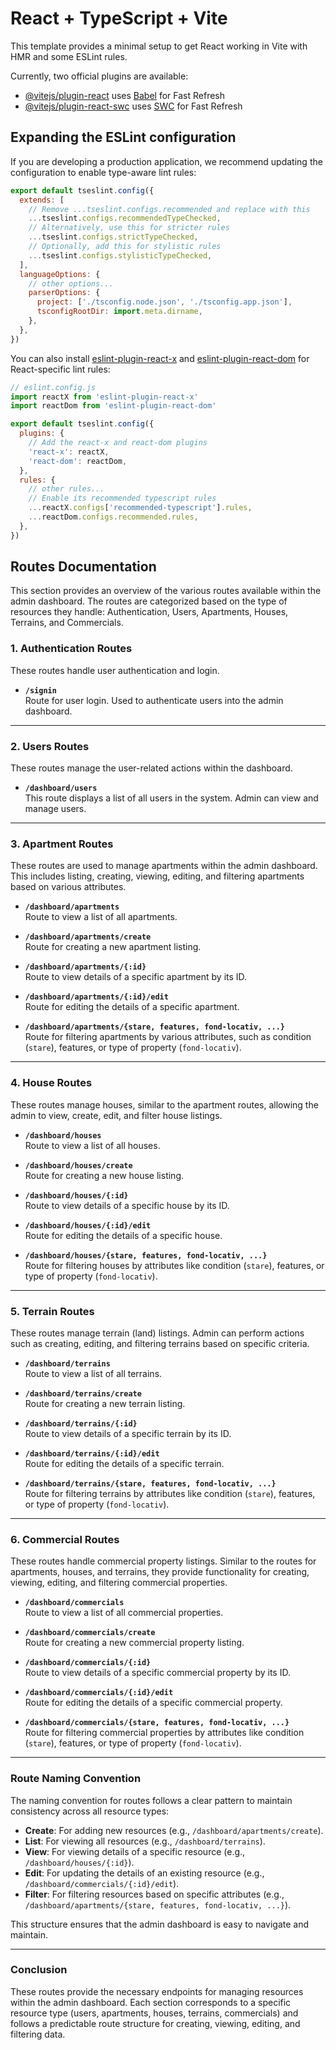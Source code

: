 # React + TypeScript + Vite

This template provides a minimal setup to get React working in Vite with HMR and some ESLint rules.

Currently, two official plugins are available:

- [@vitejs/plugin-react](https://github.com/vitejs/vite-plugin-react/blob/main/packages/plugin-react) uses [Babel](https://babeljs.io/) for Fast Refresh
- [@vitejs/plugin-react-swc](https://github.com/vitejs/vite-plugin-react/blob/main/packages/plugin-react-swc) uses [SWC](https://swc.rs/) for Fast Refresh

## Expanding the ESLint configuration

If you are developing a production application, we recommend updating the configuration to enable type-aware lint rules:

```js
export default tseslint.config({
  extends: [
    // Remove ...tseslint.configs.recommended and replace with this
    ...tseslint.configs.recommendedTypeChecked,
    // Alternatively, use this for stricter rules
    ...tseslint.configs.strictTypeChecked,
    // Optionally, add this for stylistic rules
    ...tseslint.configs.stylisticTypeChecked,
  ],
  languageOptions: {
    // other options...
    parserOptions: {
      project: ['./tsconfig.node.json', './tsconfig.app.json'],
      tsconfigRootDir: import.meta.dirname,
    },
  },
})
```

You can also install [eslint-plugin-react-x](https://github.com/Rel1cx/eslint-react/tree/main/packages/plugins/eslint-plugin-react-x) and [eslint-plugin-react-dom](https://github.com/Rel1cx/eslint-react/tree/main/packages/plugins/eslint-plugin-react-dom) for React-specific lint rules:

```js
// eslint.config.js
import reactX from 'eslint-plugin-react-x'
import reactDom from 'eslint-plugin-react-dom'

export default tseslint.config({
  plugins: {
    // Add the react-x and react-dom plugins
    'react-x': reactX,
    'react-dom': reactDom,
  },
  rules: {
    // other rules...
    // Enable its recommended typescript rules
    ...reactX.configs['recommended-typescript'].rules,
    ...reactDom.configs.recommended.rules,
  },
})
```

## Routes Documentation

This section provides an overview of the various routes available within the admin dashboard. The routes are categorized based on the type of resources they handle: Authentication, Users, Apartments, Houses, Terrains, and Commercials.

### 1. **Authentication Routes**  
These routes handle user authentication and login.

- **`/signin`**  
  Route for user login. Used to authenticate users into the admin dashboard.

---

### 2. **Users Routes**  
These routes manage the user-related actions within the dashboard.

- **`/dashboard/users`**  
  This route displays a list of all users in the system. Admin can view and manage users.

---

### 3. **Apartment Routes**  
These routes are used to manage apartments within the admin dashboard. This includes listing, creating, viewing, editing, and filtering apartments based on various attributes.

- **`/dashboard/apartments`**  
  Route to view a list of all apartments.

- **`/dashboard/apartments/create`**  
  Route for creating a new apartment listing.

- **`/dashboard/apartments/{:id}`**  
  Route to view details of a specific apartment by its ID.

- **`/dashboard/apartments/{:id}/edit`**  
  Route for editing the details of a specific apartment.

- **`/dashboard/apartments/{stare, features, fond-locativ, ...}`**  
  Route for filtering apartments by various attributes, such as condition (`stare`), features, or type of property (`fond-locativ`).

---

### 4. **House Routes**  
These routes manage houses, similar to the apartment routes, allowing the admin to view, create, edit, and filter house listings.

- **`/dashboard/houses`**  
  Route to view a list of all houses.

- **`/dashboard/houses/create`**  
  Route for creating a new house listing.

- **`/dashboard/houses/{:id}`**  
  Route to view details of a specific house by its ID.

- **`/dashboard/houses/{:id}/edit`**  
  Route for editing the details of a specific house.

- **`/dashboard/houses/{stare, features, fond-locativ, ...}`**  
  Route for filtering houses by attributes like condition (`stare`), features, or type of property (`fond-locativ`).

---

### 5. **Terrain Routes**  
These routes manage terrain (land) listings. Admin can perform actions such as creating, editing, and filtering terrains based on specific criteria.

- **`/dashboard/terrains`**  
  Route to view a list of all terrains.

- **`/dashboard/terrains/create`**  
  Route for creating a new terrain listing.

- **`/dashboard/terrains/{:id}`**  
  Route to view details of a specific terrain by its ID.

- **`/dashboard/terrains/{:id}/edit`**  
  Route for editing the details of a specific terrain.

- **`/dashboard/terrains/{stare, features, fond-locativ, ...}`**  
  Route for filtering terrains by attributes like condition (`stare`), features, or type of property (`fond-locativ`).

---

### 6. **Commercial Routes**  
These routes handle commercial property listings. Similar to the routes for apartments, houses, and terrains, they provide functionality for creating, viewing, editing, and filtering commercial properties.

- **`/dashboard/commercials`**  
  Route to view a list of all commercial properties.

- **`/dashboard/commercials/create`**  
  Route for creating a new commercial property listing.

- **`/dashboard/commercials/{:id}`**  
  Route to view details of a specific commercial property by its ID.

- **`/dashboard/commercials/{:id}/edit`**  
  Route for editing the details of a specific commercial property.

- **`/dashboard/commercials/{stare, features, fond-locativ, ...}`**  
  Route for filtering commercial properties by attributes like condition (`stare`), features, or type of property (`fond-locativ`).

---

### Route Naming Convention

The naming convention for routes follows a clear pattern to maintain consistency across all resource types:

- **Create**: For adding new resources (e.g., `/dashboard/apartments/create`).
- **List**: For viewing all resources (e.g., `/dashboard/terrains`).
- **View**: For viewing details of a specific resource (e.g., `/dashboard/houses/{:id}`).
- **Edit**: For updating the details of an existing resource (e.g., `/dashboard/commercials/{:id}/edit`).
- **Filter**: For filtering resources based on specific attributes (e.g., `/dashboard/apartments/{stare, features, fond-locativ, ...}`).

This structure ensures that the admin dashboard is easy to navigate and maintain.

---

### Conclusion

These routes provide the necessary endpoints for managing resources within the admin dashboard. Each section corresponds to a specific resource type (users, apartments, houses, terrains, commercials) and follows a predictable route structure for creating, viewing, editing, and filtering data.

